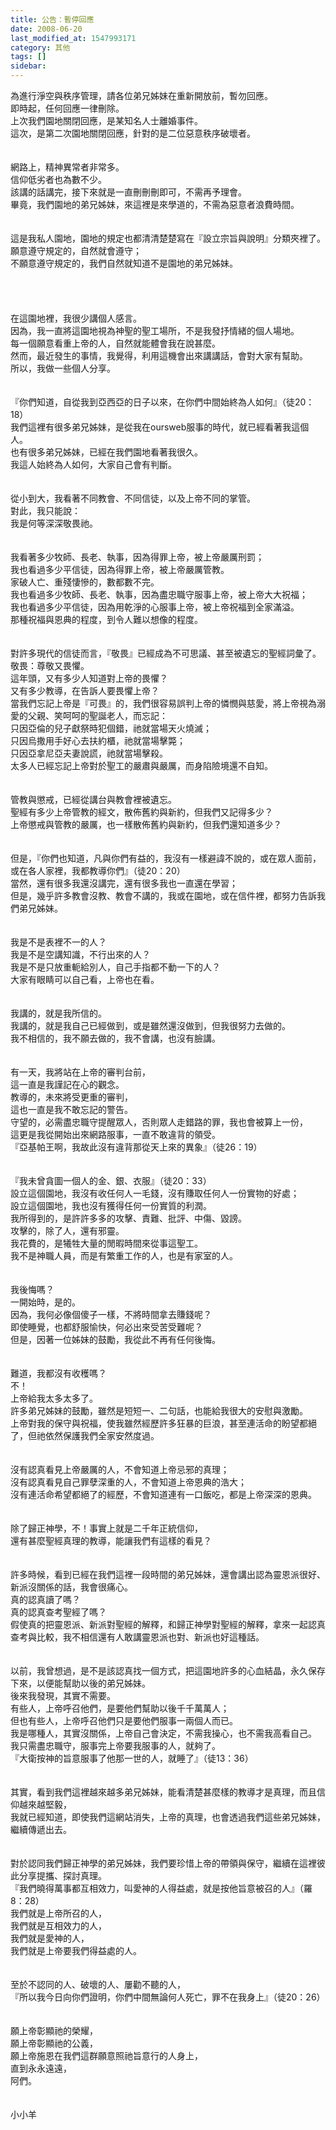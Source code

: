 ```yaml
---
title: 公告：暫停回應
date: 2008-06-20
last_modified_at: 1547993171
category: 其他
tags: []
sidebar: 
---
```


<p>為進行淨空與秩序管理，請各位弟兄姊妹在重新開放前，暫勿回應。<br/>即時起，任何回應一律刪除。<br/><!--more-->上次我們園地關閉回應，是某知名人士離婚事件。<br/>這次，是第二次園地關閉回應，針對的是二位惡意秩序破壞者。<br/><br/><br/>網路上，精神異常者非常多。<br/>信仰低劣者也為數不少。<br/>該講的話講完，接下來就是一直刪刪刪即可，不需再予理會。<br/>畢竟，我們園地的弟兄姊妹，來這裡是來學道的，不需為惡意者浪費時間。<br/><br/><br/>這是我私人園地，園地的規定也都清清楚楚寫在『設立宗旨與說明』分類夾裡了。<br/>願意遵守規定的，自然就會遵守；<br/>不願意遵守規定的，我們自然就知道不是園地的弟兄姊妹。<br/><br/><br/><br/><br/>在這園地裡，我很少講個人感言。<br/>因為，我一直將這園地視為神聖的聖工場所，不是我發抒情緒的個人場地。<br/>每一個願意看重上帝的人，自然就能體會我在說甚麼。<br/>然而，最近發生的事情，我覺得，利用這機會出來講講話，會對大家有幫助。<br/>所以，我做一些個人分享。<br/><br/><br/>『你們知道，自從我到亞西亞的日子以來，在你們中間始終為人如何』（徒20：18）<br/>我們這裡有很多弟兄姊妹，是從我在oursweb服事的時代，就已經看著我這個人。<br/>也有很多弟兄姊妹，已經在我們園地看著我很久。<br/>我這人始終為人如何，大家自己會有判斷。<br/><br/><br/>從小到大，我看著不同教會、不同信徒，以及上帝不同的掌管。<br/>對此，我只能說：<br/>我是何等深深敬畏祂。<br/><br/><br/>我看著多少牧師、長老、執事，因為得罪上帝，被上帝嚴厲刑罰；<br/>我也看過多少平信徒，因為得罪上帝，被上帝嚴厲管教。<br/>家破人亡、重殘悽慘的，數都數不完。<br/>我也看過多少牧師、長老、執事，因為盡忠職守服事上帝，被上帝大大祝福；<br/>我也看過多少平信徒，因為用乾淨的心服事上帝，被上帝祝福到全家滿溢。<br/>那種祝福與恩典的程度，到令人難以想像的程度。<br/><br/><br/>對許多現代的信徒而言，『敬畏』已經成為不可思議、甚至被遺忘的聖經詞彙了。<br/>敬畏：尊敬又畏懼。<br/>這年頭，又有多少人知道對上帝的畏懼？<br/>又有多少教導，在告訴人要畏懼上帝？<br/>當我們忘記上帝是『可畏』的，我們很容易誤判上帝的憐憫與慈愛，將上帝視為溺愛的父親、笑呵呵的聖誕老人，而忘記：<br/>只因亞倫的兒子獻祭時犯個錯，祂就當場天火燒滅；<br/>只因烏撒用手好心去扶約櫃，祂就當場擊斃；<br/>只因亞拿尼亞夫妻說謊，祂就當場擊殺。<br/>太多人已經忘記上帝對於聖工的嚴肅與嚴厲，而身陷險境還不自知。<br/><br/><br/>管教與懲戒，已經從講台與教會裡被遺忘。<br/>聖經有多少上帝管教的經文，散佈舊約與新約，但我們又記得多少？<br/>上帝懲戒與管教的嚴厲，也一樣散佈舊約與新約，但我們還知道多少？<br/><br/><br/>但是，『你們也知道，凡與你們有益的，我沒有一樣避諱不說的，或在眾人面前，或在各人家裡，我都教導你們』（徒20：20）<br/>當然，還有很多我還沒講完，還有很多我也一直還在學習；<br/>但是，幾乎許多教會沒教、教會不講的，我或在園地，或在信件裡，都努力告訴我們弟兄姊妹。<br/><br/><br/>我是不是表裡不一的人？<br/>我是不是空講知識，不行出來的人？<br/>我是不是只放重軛給別人，自己手指都不動一下的人？<br/>大家有眼睛可以自己看，上帝也在看。<br/><br/><br/>我講的，就是我所信的。<br/>我講的，就是我自己已經做到，或是雖然還沒做到，但我很努力去做的。<br/>我不相信的，我不願去做的，我不會講，也沒有臉講。<br/><br/><br/>有一天，我將站在上帝的審判台前，<br/>這一直是我謹記在心的觀念。<br/>教導的，未來將受更重的審判，<br/>這也一直是我不敢忘記的警告。<br/>守望的，必需盡忠職守提醒眾人，否則眾人走錯路的罪，我也會被算上一份，<br/>這更是我從開始出來網路服事，一直不敢違背的領受。<br/>『亞基帕王啊，我故此沒有違背那從天上來的異象』（徒26：19）<br/><br/><br/>『我未曾貪圖一個人的金、銀、衣服』（徒20：33）<br/>設立這個園地，我沒有收任何人一毛錢，沒有賺取任何人一份實物的好處；<br/>設立這個園地，我也沒有獲得任何一份實質的利潤。<br/>我所得到的，是許許多多的攻擊、責難、批評、中傷、毀謗。<br/>攻擊的，除了人，還有邪靈。<br/>我花費的，是犧牲大量的閒暇時間來從事這聖工。<br/>我不是神職人員，而是有繁重工作的人，也是有家室的人。<br/><br/><br/>我後悔嗎？<br/>一開始時，是的。<br/>因為，我何必像個傻子一樣，不將時間拿去賺錢呢？<br/>即使睡覺，也都舒服愉快，何必出來受苦受難呢？<br/>但是，因著一位姊妹的鼓勵，我從此不再有任何後悔。<br/><br/><br/>難道，我都沒有收穫嗎？<br/>不！<br/>上帝給我太多太多了。<br/>許多弟兄姊妹的鼓勵，雖然是短短一、二句話，也能給我很大的安慰與激勵。<br/>上帝對我的保守與祝福，使我雖然經歷許多狂暴的巨浪，甚至連活命的盼望都絕了，但祂依然保護我們全家安然度過。<br/><br/><br/>沒有認真看見上帝嚴厲的人，不會知道上帝忌邪的真理；<br/>沒有認真看見自己罪孽深重的人，不會知道上帝恩典的浩大；<br/>沒有連活命希望都絕了的經歷，不會知道連有一口飯吃，都是上帝深深的恩典。<br/><br/><br/>除了歸正神學，不！事實上就是二千年正統信仰，<br/>還有甚麼聖經真理的教導，能讓我們有這樣的看見？<br/><br/><br/>許多時候，看到已經在我們這裡一段時間的弟兄姊妹，還會講出認為靈恩派很好、新派沒關係的話，我會很痛心。<br/>真的認真讀了嗎？<br/>真的認真查考聖經了嗎？<br/>假使真的把靈恩派、新派對聖經的解釋，和歸正神學對聖經的解釋，拿來一起認真查考與比較，我不相信還有人敢講靈恩派也對、新派也好這種話。<br/><br/><br/>以前，我曾想過，是不是該認真找一個方式，把這園地許多的心血結晶，永久保存下來，以便能幫助以後的弟兄姊妹。<br/>後來我發現，其實不需要。<br/>有些人，上帝呼召他們，是要他們幫助以後千千萬萬人；<br/>但也有些人，上帝呼召他們只是要他們服事一兩個人而已。<br/>我是哪種人，其實沒關係，上帝自己會決定，不需我操心，也不需我高看自己。<br/>我只需盡忠職守，服事完上帝要我服事的人，就夠了。<br/>『大衛按神的旨意服事了他那一世的人，就睡了』（徒13：36）<br/><br/><br/>其實，看到我們這裡越來越多弟兄姊妹，能看清楚甚麼樣的教導才是真理，而且信仰越來越堅毅，<br/>我就已經知道，即使我們這網站消失，上帝的真理，也會透過我們這些弟兄姊妹，繼續傳遞出去。<br/><br/><br/>對於認同我們歸正神學的弟兄姊妹，我們要珍惜上帝的帶領與保守，繼續在這裡彼此分享提攜、探討真理。<br/>『我們曉得萬事都互相效力，叫愛神的人得益處，就是按他旨意被召的人』（羅8：28）<br/>我們就是上帝所召的人，<br/>我們就是互相效力的人，<br/>我們就是愛神的人，<br/>我們就是上帝要我們得益處的人。<br/><br/><br/>至於不認同的人、破壞的人、屢勸不聽的人，<br/>『所以我今日向你們證明，你們中間無論何人死亡，罪不在我身上』（徒20：26）<br/><br/><br/>願上帝彰顯祂的榮耀，<br/>願上帝彰顯祂的公義，<br/>願上帝施恩在我們這群願意照祂旨意行的人身上，<br/>直到永永遠遠，<br/>阿們。<br/><br/><br/>小小羊
</p>